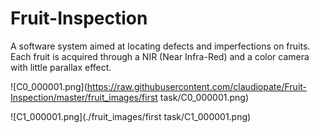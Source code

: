 # Fruit-Inspection
A software system aimed at locating defects and imperfections on fruits. Each fruit is acquired through a NIR (Near Infra-Red) and a color camera with little parallax effect.

![C0_000001.png](https://raw.githubusercontent.com/claudiopate/Fruit-Inspection/master/fruit_images/first task/C0_000001.png)

![C1_000001.png](./fruit_images/first task/C1_000001.png)

    
